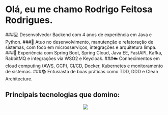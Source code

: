 # Olá, eu me chamo Rodrigo Feitosa Rodrigues.

###💻 Desenvolvedor Backend com 4 anos de experiência em Java e Python.
###🚀 Atuo no desenvolvimento, manutenção e refatoração de sistemas, com foco em microsserviços, integrações e arquitetura limpa.
###🔧 Experiência com Spring Boot, Spring Cloud, Java EE, FastAPI, Kafka, RabbitMQ e integrações via WSO2 e Keycloak.
###☁️ Conhecimentos em cloud computing (AWS, GCP), CI/CD, Docker, Kubernetes e monitoramento de sistemas.
###📚 Entusiasta de boas práticas como TDD, DDD e Clean Architecture.

## Principais tecnologias que domino:
<p align="center">
  <a href="https://skillicons.dev">
    <img src="https://skillicons.dev/icons?i=java,spring,python,nodejs,ts,angular,postgres,mongodb,redis,docker,kubernetes,kafka,rabbitmq,aws,gcp,prometheus,grafana,git&perline=6" />
  </a>
</p>


